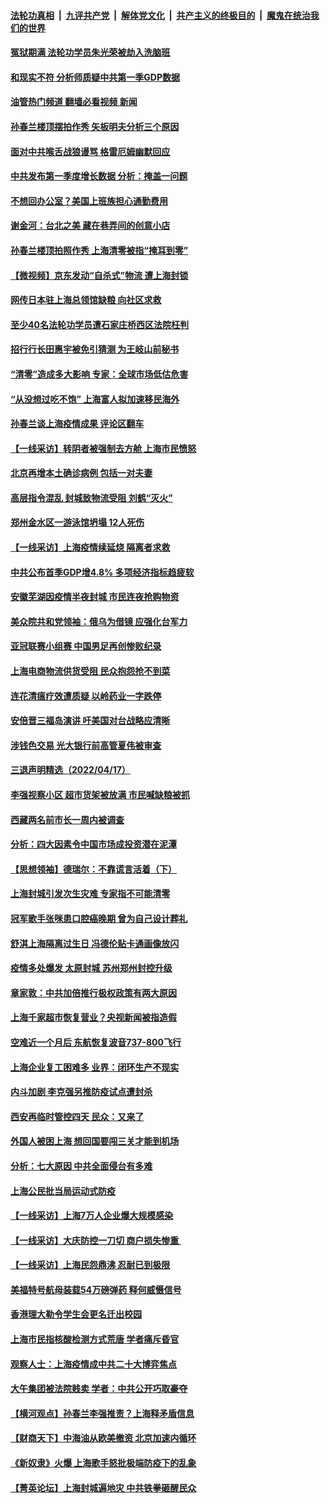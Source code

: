 ####  [法轮功真相](../../../../basic/blob/master/README.md?t=04190601) &nbsp;|&nbsp; [九评共产党](../../../../9ping.md/blob/master/README.md?t=04190601) &nbsp;|&nbsp; [解体党文化](../../../../jtdwh.md/blob/master/README.md?t=04190601)  &nbsp;|&nbsp; [共产主义的终极目的](../../../../gczydzjmd.md/blob/master/README.md?t=04190601) &nbsp;|&nbsp; [魔鬼在统治我们的世界](../../../../mgztzwmdsj.md/blob/master/README.md?t=04190601) 

#### [冤狱期满 法轮功学员朱光荣被劫入洗脑班](../pages/nsc413/n13708358.md?t=04190601) 

#### [和现实不符 分析师质疑中共第一季GDP数据](../pages/nsc413/n13714759.md?t=04190601) 

#### [油管热门频道 翻墙必看视频 新闻](http://78.141.244.201:81/youtube.html?04190601)

#### [孙春兰楼顶摆拍作秀 矢板明夫分析三个原因](../pages/nsc413/n13714699.md?t=04190601) 

#### [面对中共喉舌战狼谩骂 格雷厄姆幽默回应](../pages/nsc413/n13714715.md?t=04190601) 

#### [中共发布第一季度增长数据 分析：掩盖一问题](../pages/nsc413/n13714690.md?t=04190601) 

#### [不想回办公室？美国上班族担心通勤费用](../pages/nsc413/n13714693.md?t=04190601) 

#### [谢金河：台北之美 藏在巷弄间的创意小店](../pages/nsc413/n13714426.md?t=04190601) 

#### [孙春兰楼顶拍照作秀 上海清零被指“掩耳到零”](../pages/nsc413/n13714532.md?t=04190601) 

#### [【微视频】京东发动“自杀式”物流 遭上海封锁](../pages/nsc413/n13714639.md?t=04190601) 

#### [网传日本驻上海总领馆缺粮 向社区求救](../pages/nsc413/n13714437.md?t=04190601) 

#### [至少40名法轮功学员遭石家庄桥西区法院枉判](../pages/nsc413/n13713749.md?t=04190601) 

#### [招行行长田惠宇被免引猜测 为王岐山前秘书](../pages/nsc413/n13714573.md?t=04190601) 

#### [“清零”造成多大影响 专家：全球市场低估危害](../pages/nsc413/n13714603.md?t=04190601) 

#### [“从没想过吃不饱” 上海富人拟加速移民海外](../pages/nsc413/n13714535.md?t=04190601) 

#### [孙春兰谈上海疫情成果 评论区翻车](../pages/nsc413/n13714078.md?t=04190601) 

#### [【一线采访】转阴者被强制去方舱 上海市民愤怒](../pages/nsc413/n13714476.md?t=04190601) 

#### [北京再增本土确诊病例 包括一对夫妻](../pages/nsc413/n13714466.md?t=04190601) 

#### [高层指令混乱 封城致物流受阻 刘鹤“灭火”](../pages/nsc413/n13714464.md?t=04190601) 

#### [郑州金水区一游泳馆坍塌 12人死伤](../pages/nsc413/n13714454.md?t=04190601) 

#### [【一线采访】上海疫情续延烧 隔离者求救](../pages/nsc413/n13714395.md?t=04190601) 

#### [中共公布首季GDP增4.8% 多项经济指标趋疲软](../pages/nsc413/n13714380.md?t=04190601) 

#### [安徽芜湖因疫情半夜封城 市民连夜抢购物资](../pages/nsc413/n13714290.md?t=04190601) 

#### [美众院共和党领袖：俄乌为借镜 应强化台军力](../pages/nsc413/n13714323.md?t=04190601) 

#### [亚冠联赛小组赛 中国男足再创惨败纪录](../pages/nsc413/n13714284.md?t=04190601) 

#### [上海电商物流供货受阻 民众抱怨抢不到菜](../pages/nsc413/n13714070.md?t=04190601) 

#### [连花清瘟疗效遭质疑 以岭药业一字跌停](../pages/nsc413/n13714096.md?t=04190601) 


#### [安倍晋三福岛演讲 吁美国对台战略应清晰](../pages/nsc413/n13714132.md?t=04190601) 

#### [涉钱色交易 光大银行前高管夏伟被审查](../pages/nsc413/n13714243.md?t=04190601) 

#### [三退声明精选（2022/04/17）](../pages/nsc413/n13714216.md?t=04190601) 

#### [李强视察小区 超市货架被放满 市民喊缺粮被抓](../pages/nsc413/n13714041.md?t=04190601) 

#### [西藏两名前市长一周内被调查](../pages/nsc413/n13714126.md?t=04190601) 

#### [分析：四大因素令中国市场成投资潜在泥潭](../pages/nsc413/n13714048.md?t=04190601) 

#### [【思想领袖】德瑞尔：不靠谎言活着（下）](../pages/nsc413/n13709413.md?t=04190601) 

#### [上海封城引发次生灾难 专家指不可能清零](../pages/nsc413/n13714040.md?t=04190601) 

#### [冠军歌手张咪患口腔癌晚期 曾为自己设计葬礼](../pages/nsc413/n13714016.md?t=04190601) 

#### [舒淇上海隔离过生日 冯德伦贴卡通画像放闪](../pages/nsc413/n13713960.md?t=04190601) 

#### [疫情多处爆发 太原封城 苏州郑州封控升级](../pages/nsc413/n13713901.md?t=04190601) 

#### [章家敦：中共加倍推行极权政策有两大原因](../pages/nsc413/n13714014.md?t=04190601) 

#### [上海千家超市恢复营业？央视新闻被指造假](../pages/nsc413/n13713967.md?t=04190601) 

#### [空难近一个月后 东航恢复波音737-800飞行](../pages/nsc413/n13713935.md?t=04190601) 

#### [上海企业复工困难多 业界：闭环生产不现实](../pages/nsc413/n13713898.md?t=04190601) 

#### [内斗加剧 李克强另推防疫试点遭封杀](../pages/nsc413/n13713918.md?t=04190601) 

#### [西安再临时管控四天 民众：又来了](../pages/nsc413/n13713910.md?t=04190601) 

#### [外国人被困上海 想回国要闯三关才能到机场](../pages/nsc413/n13713766.md?t=04190601) 

#### [分析：七大原因 中共全面侵台有多难](../pages/nsc413/n13713296.md?t=04190601) 

#### [上海公民批当局运动式防疫](../pages/nsc413/n13713691.md?t=04190601) 

#### [【一线采访】上海7万人企业爆大规模感染](../pages/nsc413/n13713572.md?t=04190601) 

#### [【一线采访】大庆防控一刀切 商户损失惨重 ](../pages/nsc413/n13713633.md?t=04190601) 

#### [【一线采访】上海民怨鼎沸 忍耐已到极限](../pages/nsc413/n13713504.md?t=04190601) 

#### [美福特号航母装载54万磅弹药 释何威慑信号](../pages/nsc413/n13713327.md?t=04190601) 


#### [香港理大勒令学生会更名迁出校园](../pages/nsc413/n13713537.md?t=04190601) 

#### [上海市民指核酸检测方式荒唐 学者痛斥昏官](../pages/nsc413/n13713390.md?t=04190601) 

#### [观察人士：上海疫情成中共二十大博弈焦点](../pages/nsc413/n13713349.md?t=04190601) 

#### [大午集团被法院贱卖 学者：中共公开巧取豪夺](../pages/nsc413/n13713418.md?t=04190601) 

#### [【横河观点】孙春兰李强推责？上海释矛盾信息](../pages/nsc413/n13713412.md?t=04190601) 

#### [【财商天下】中海油从欧美撤资 北京加速内循环](../pages/nsc413/n13713352.md?t=04190601) 

#### [《新奴隶》火爆 上海歌手怒批极端防疫下的乱象](../pages/nsc413/n13713396.md?t=04190601) 

#### [【菁英论坛】上海封城遍地灾 中共铁拳砸醒民众](../pages/nsc413/n13713359.md?t=04190601) 

<img src='http://gfw-breaker.win/goodnews/indexes/nsc413.md' width='0px' height='0px'/>
